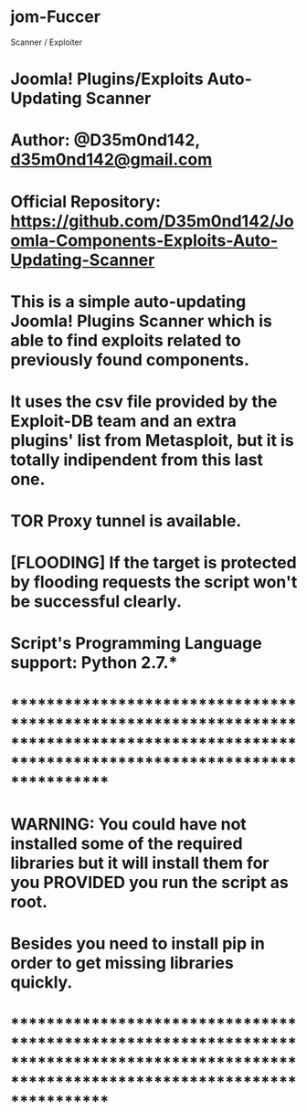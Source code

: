 # jom-Fuccer
Scanner / Exploiter 
# Joomla! Plugins/Exploits Auto-Updating Scanner 
# Author: @D35m0nd142, <d35m0nd142@gmail.com>
# Official Repository: https://github.com/D35m0nd142/Joomla-Components-Exploits-Auto-Updating-Scanner

# This is a simple auto-updating Joomla! Plugins Scanner which is able to find exploits related to previously found components. 
# It uses the csv file provided by the Exploit-DB team and an extra plugins' list from Metasploit, but it is totally indipendent from this last one. 
# TOR Proxy tunnel is available.

# [FLOODING] If the target is protected by flooding requests the script won't be successful clearly.

# Script's Programming Language support: Python 2.7.* 

# *******************************************************************************************************************************************
# WARNING: You could have not installed some of the required libraries but it will install them for you PROVIDED you run the script as root.
#      	   Besides you need to install pip in order to get missing libraries quickly.
# *******************************************************************************************************************************************
